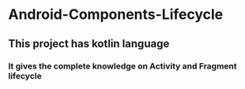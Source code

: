 # Android-Components-Lifecycle
## This project has kotlin language
### It gives the complete knowledge on Activity and Fragment lifecycle
